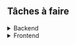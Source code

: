 ## Tâches à faire



<details><summary>Backend</summary><p>

- [x] ?,

</p></details>

<details><summary>Frontend</summary><p>

- [ ] ?,

</p></details>

